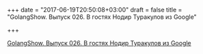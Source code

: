 +++
date = "2017-06-19T20:50:08+03:00"
draft = false
title = "GolangShow. Выпуск 026. В гостях Нодир Туракулов из Google"

+++

<p><a href="http://golangshow.com/episode/2015/11-05-026/">GolangShow. Выпуск 026. В гостях Нодир Туракулов из Google</a></p>